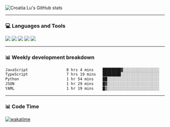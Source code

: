![Croatia Lu's GitHub stats](https://github-readme-stats.vercel.app/api?username=croatialu&show_icons=true&theme=transparent)

<hr>

### 💻 Languages and Tools

<code><a href="https://nodejs.org/en"><img src="https://api.iconify.design/skill-icons:nodejs-light.svg" /></a></code>
<code><a href="https://www.typescriptlang.org/"><img src="https://api.iconify.design/logos:typescript-icon.svg" /></a></code>
<code><a href="https://react.dev"><img src="https://api.iconify.design/logos:react.svg" /></a></code>
<code><a href="https://github.com/vuejs/core"><img src="https://api.iconify.design/logos:vue.svg" /></a></code> 
<code><a href="https://www.docker.com/"><img src="https://api.iconify.design/logos:docker-icon.svg" /></a></code> 

<hr>

### 📊 Weekly development breakdown

<!--START_SECTION:waka-->

```txt
JavaScript                 8 hrs 4 mins    ████████▓░░░░░░░░░░░░░░░░   34.74 %
TypeScript                 7 hrs 19 mins   ████████░░░░░░░░░░░░░░░░░   31.56 %
Python                     1 hr 54 mins    ██░░░░░░░░░░░░░░░░░░░░░░░   08.19 %
JSON                       1 hr 29 mins    █▓░░░░░░░░░░░░░░░░░░░░░░░   06.41 %
YAML                       1 hr 19 mins    █▒░░░░░░░░░░░░░░░░░░░░░░░   05.69 %
```

<!--END_SECTION:waka-->

<hr>

### 📊 Code Time

[![wakatime](https://wakatime.com/badge/user/385c169e-5cb1-4640-b485-74e2af473e5d.svg)](https://wakatime.com/@croatialu)
